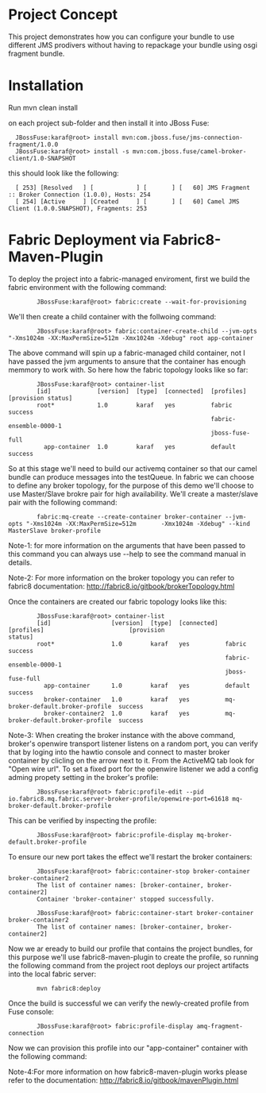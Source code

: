 Project Concept
===============
This project demonstrates how you can configure your bundle to use different JMS prodivers without having to repackage your bundle using osgi fragment bundle. 

Installation
============
Run 
      mvn clean install

on each project sub-folder and then install it into JBoss Fuse: 

      JBossFuse:karaf@root> install mvn:com.jboss.fuse/jms-connection-fragment/1.0.0
      JBossFuse:karaf@root> install -s mvn:com.jboss.fuse/camel-broker-client/1.0-SNAPSHOT

this should look like the following: 

      [ 253] [Resolved   ] [            ] [       ] [   60] JMS Fragment :: Broker Connection (1.0.0), Hosts: 254
      [ 254] [Active     ] [Created     ] [       ] [   60] Camel JMS Client (1.0.0.SNAPSHOT), Fragments: 253

Fabric Deployment via Fabric8-Maven-Plugin
==========================================
To deploy the project into a fabric-managed enviroment, first we build the fabric environment with the following command:

            JBossFuse:karaf@root> fabric:create --wait-for-provisioning

We'll then create a child container with the follwoing command: 

            JBossFuse:karaf@root> fabric:container-create-child --jvm-opts "-Xms1024m -XX:MaxPermSize=512m -Xmx1024m -Xdebug" root app-container

The above command will spin up a fabric-managed child container, not I have passed the jvm arguments to ansure that the container has enough memmory to work with. So here how the fabric topology looks like so far: 

            JBossFuse:karaf@root> container-list 
            [id]             [version]  [type]  [connected]  [profiles]              [provision status]
            root*            1.0        karaf   yes          fabric                  success           
                                                             fabric-ensemble-0000-1                    
                                                             jboss-fuse-full                           
              app-container  1.0        karaf   yes          default                 success 

So at this stage we'll need to build our activemq container so that our camel bundle can produce messages into the testQueue. In fabric we can choose to define any broker topology, for the purpose of this demo we'll choose to use Master/Slave brokre pair for high availability. We'll create a master/slave pair with the following command: 

            fabric:mq-create --create-container broker-container --jvm-opts "-Xms1024m -XX:MaxPermSize=512m       -Xmx1024m -Xdebug" --kind MasterSlave broker-profile
            
Note-1: for more information on the arguments that have been passed to this command you can always use --help to see the command manual in details. 

Note-2: For more information on the broker topology you can refer to fabric8 documentation: http://fabric8.io/gitbook/brokerTopology.html  
            
Once the containers are created our fabric topology looks like this: 

            JBossFuse:karaf@root> container-list 
            [id]                 [version]  [type]  [connected]  [profiles]                        [provision                        status]
            root*                1.0        karaf   yes          fabric                            success           
                                                                 fabric-ensemble-0000-1                              
                                                                 jboss-fuse-full                                     
              app-container      1.0        karaf   yes          default                           success           
              broker-container   1.0        karaf   yes          mq-broker-default.broker-profile  success           
              broker-container2  1.0        karaf   yes          mq-broker-default.broker-profile  success 
  
Note-3: When creating the broker instance with the above command, broker's openwire transport listener listens on a random port, you can verify that by loging into the hawtio console and connect to master broker container by clicling on the arrow next to it. From the ActiveMQ tab look for "Open wire url". To set a fixed port for the openwire listener we add a config adming propety setting in the broker's profile: 

            JBossFuse:karaf@root> fabric:profile-edit --pid io.fabric8.mq.fabric.server-broker-profile/openwire-port=61618 mq-broker-default.broker-profile
            
This can be verified by inspecting the profile: 

            JBossFuse:karaf@root> fabric:profile-display mq-broker-default.broker-profile
            
To ensure our new port takes the effect we'll restart the broker containers: 

            JBossFuse:karaf@root> fabric:container-stop broker-container broker-container2
            The list of container names: [broker-container, broker-container2]
            Container 'broker-container' stopped successfully.
            
            JBossFuse:karaf@root> fabric:container-start broker-container broker-container2
            The list of container names: [broker-container, broker-container2]

Now we ar eready to build our profile that contains the project bundles, for this purpose we'll use fabric8-maven-plugin to create the profile, so running the following command from the project root deploys our project artifacts into the local fabric server: 

            mvn fabric8:deploy

Once the build is successful we can verify the newly-created profile from Fuse console: 

            JBossFuse:karaf@root> fabric:profile-display amq-fragment-connection
            
Now we can provision this profile into our "app-container" container with the following command: 

            

            

Note-4:For more information on how fabric8-maven-plugin works please refer to the documentation: http://fabric8.io/gitbook/mavenPlugin.html



            

            
            


            

 

  

      
      

